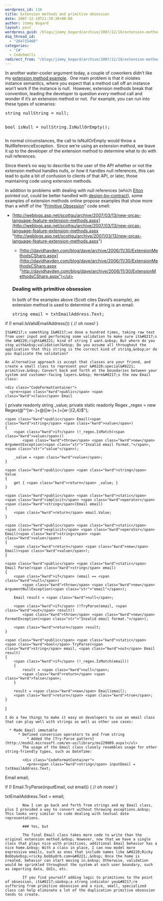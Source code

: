 ```yaml
---
wordpress_id: 116
title: Extension methods and primitive obsession
date: 2007-12-18T21:29:30+00:00
author: Jimmy Bogard
layout: post
wordpress_guid: /blogs/jimmy_bogard/archive/2007/12/18/extension-methods-and-primitive-obsession.aspx
dsq_thread_id:
  - "264715468"
categories:
  - 'C#'
  - CodeSmells
redirect_from: "/blogs/jimmy_bogard/archive/2007/12/18/extension-methods-and-primitive-obsession.aspx/"
---
```

In another water-cooler argument today, a couple of coworkers didn&#8217;t like my [extension method example](http://grabbagoft.blogspot.com/2007/11/string-extension-methods.html).&nbsp; One main problem is that it violates instance semantics, where you expect that a method call off an instance won&#8217;t work if the instance is null.&nbsp; However, extension methods break that convention, leading the developer to question _every_ method call and wonder if it&#8217;s an extension method or not.&nbsp; For example, you can run into these types of scenarios:

<div class="CodeFormatContainer">
  <pre><span class="kwrd">string</span> nullString = <span class="kwrd">null</span>;

<span class="kwrd">bool</span> isNull = nullString.IsNullOrEmpty();
</pre>
</div>

In normal circumstances, the call to IsNullOrEmpty would throw a NullReferenceException.&nbsp; Since we&#8217;re using an extension method, we leave it up to the developer of the extension method to determine what to do with null references.

Since there&#8217;s no way to describe to the user of the API whether or not the extension method handles nulls, or _how_ it handles null references, this can lead to quite a bit of confusion to clients of that API, or later, those maintaining code using extension methods.

In addition to problems with dealing with null references (which [Elton](http://eltonomicon.blogspot.com/) pointed out, could be better handled with [design-by-contract](http://research.microsoft.com/specsharp/)), some examples of extension methods online propose examples that show more than a whiff of the &#8220;[Primitive Obsession](http://grabbagoft.blogspot.com/2007/12/dealing-with-primitive-obsession.html)&#8221; code smell:

  * [http://weblogs.asp.net/scottgu/archive/2007/03/13/new-orcas-language-feature-extension-methods.aspx](http://weblogs.asp.net/scottgu/archive/2007/03/13/new-orcas-language-feature-extension-methods.aspx "http://weblogs.asp.net/scottgu/archive/2007/03/13/new-orcas-language-feature-extension-methods.aspx") 
      * [http://davidhayden.com/blog/dave/archive/2006/11/30/ExtensionMethodsCSharp.aspx](http://davidhayden.com/blog/dave/archive/2006/11/30/ExtensionMethodsCSharp.aspx "http://davidhayden.com/blog/dave/archive/2006/11/30/ExtensionMethodsCSharp.aspx")</ul> 
    ### Dealing with primitive obsession
    
    In both of the examples above (Scott cites David&#8217;s example), an extension method is used to determine if a string is an email:
    
    <div class="CodeFormatContainer">
      <pre><span class="kwrd">string</span> email = txtEmailAddress.Text;

<span class="kwrd">if</span> (! email.IsValidEmailAddress())
{
    <span class="rem">// oh noes!</span>
}
</pre>
    </div>
    
    It&#8217;s something I&#8217;ve done a hundred times, taking raw text from user input and performing some validation to make sure it&#8217;s the &#8220;right&#8221; kind of string I want.&nbsp; But where do you stop with&nbsp;validation?&nbsp; Do you assume all throughout the application that this string is the correct kind of string,&nbsp;or do you duplicate the validation?
    
    An alternative approach is accept that classes are your friend, and create a small class to represent your &#8220;special&#8221; primitive.&nbsp; Convert back and forth at the boundaries between your system and customer-facing layers.&nbsp; Here&#8217;s the new Email class:
    
    <div class="CodeFormatContainer">
      <pre><span class="kwrd">public</span> <span class="kwrd">class</span> Email
{
    <span class="kwrd">private</span> <span class="kwrd">readonly</span> <span class="kwrd">string</span> _value;
    <span class="kwrd">private</span> <span class="kwrd">static</span> <span class="kwrd">readonly</span> Regex _regex = <span class="kwrd">new</span> Regex(<span class="str">@"^[w-.]+@([w-]+.)+[w-]{2,4}$"</span>);

    <span class="kwrd">public</span> Email(<span class="kwrd">string</span> <span class="kwrd">value</span>)
    {
        <span class="kwrd">if</span> (!_regex.IsMatch(<span class="kwrd">value</span>))
            <span class="kwrd">throw</span> <span class="kwrd">new</span> ArgumentException(<span class="str">"Invalid email format."</span>, <span class="str">"value"</span>);

        _value = <span class="kwrd">value</span>;
    }

    <span class="kwrd">public</span> <span class="kwrd">string</span> Value
    {
        get { <span class="kwrd">return</span> _value; }
    }

    <span class="kwrd">public</span> <span class="kwrd">static</span> <span class="kwrd">implicit</span> <span class="kwrd">operator</span> <span class="kwrd">string</span>(Email email)
    {
        <span class="kwrd">return</span> email.Value;
    }

    <span class="kwrd">public</span> <span class="kwrd">static</span> <span class="kwrd">explicit</span> <span class="kwrd">operator</span> Email(<span class="kwrd">string</span> <span class="kwrd">value</span>)
    {
        <span class="kwrd">return</span> <span class="kwrd">new</span> Email(<span class="kwrd">value</span>);
    }

    <span class="kwrd">public</span> <span class="kwrd">static</span> Email Parse(<span class="kwrd">string</span> email)
    {
        <span class="kwrd">if</span> (email == <span class="kwrd">null</span>)
            <span class="kwrd">throw</span> <span class="kwrd">new</span> ArgumentNullException(<span class="str">"email"</span>);

        Email result = <span class="kwrd">null</span>;

        <span class="kwrd">if</span> (!TryParse(email, <span class="kwrd">out</span> result))
            <span class="kwrd">throw</span> <span class="kwrd">new</span> FormatException(<span class="str">"Invalid email format."</span>);

        <span class="kwrd">return</span> result;
    }

    <span class="kwrd">public</span> <span class="kwrd">static</span> <span class="kwrd">bool</span> TryParse(<span class="kwrd">string</span> email, <span class="kwrd">out</span> Email result)
    {
        <span class="kwrd">if</span> (!_regex.IsMatch(email))
        {
            result = <span class="kwrd">null</span>;
            <span class="kwrd">return</span> <span class="kwrd">false</span>;
        }

        result = <span class="kwrd">new</span> Email(email);
        <span class="kwrd">return</span> <span class="kwrd">true</span>;
    }
}
</pre>
    </div>
    
    I do a few things to make it easy on developers to use an email class that can play well with strings as well as other use cases:
    
      * Made Email immutable 
          * Defined conversion operators to and from string 
              * Added the [Try-Parse pattern](http://msdn2.microsoft.com/en-us/library/ms229009.aspx)</ul> 
            The usage of the Email class closely resembles usage for other string-friendly types, such as DateTime:
            
            <div class="CodeFormatContainer">
              <pre><span class="kwrd">string</span> inputEmail = txtEmailAddress.Text;

Email email;

<span class="kwrd">if</span> (! Email.TryParse(inputEmail, <span class="kwrd">out</span> email))
{
    <span class="rem">// oh noes!</span>
}

txtEmailAddress.Text = email;
</pre>
            </div>
            
            Now I can go back and forth from strings and my Email class, plus I provided a way to convert without throwing exceptions.&nbsp; This looks very similar to code dealing with textual date representations.
            
            ### Yes, but
            
            The final Email class takes more code to write than the original extension method.&nbsp; However, now that we have a single class that plays nice with primitives, additional Email behavior has a nice home.&nbsp; With a class in place, I can now model more expressive emails, such as ones that include names like &#8220;Ricky Bobby&nbsp;<ricky.bobby@rb.com>&#8221;.&nbsp; Once the home is created, behavior can start moving in.&nbsp; Otherwise, validation would be sprinkled throughout the system at each user boundary, such as importing data, GUIs, etc.
            
            If you find yourself adding logic to primitives to the point of obsession, it&#8217;s&nbsp;a strong indicator you&#8217;re suffering from primitive obsession and a nice, small, specialized class can help eliminate a lot of the duplication primitive obsession tends to create.